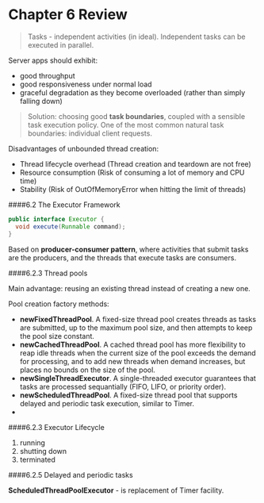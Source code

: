 Chapter 6 Review
===

> Tasks - independent activities (in ideal).
  Independent tasks can be executed in parallel.
  
Server apps should exhibit:

- good throughput
- good responsiveness under normal load
- graceful degradation as they become overloaded (rather than simply falling down)

> Solution: choosing good **task boundaries**, coupled with a sensible task execution policy.
One of the most common natural task boundaries: individual client requests.

Disadvantages of unbounded thread creation:

- Thread lifecycle overhead (Thread creation and teardown are not free)
- Resource consumption (Risk of consuming a lot of memory and CPU time)
- Stability (Risk of OutOfMemoryError when hitting the limit of threads)

####6.2 The Executor Framework

``` java
public interface Executor {
  void execute(Runnable command);
}
```

Based on **producer-consumer pattern**, where activities that submit tasks are the producers, 
and the threads that execute tasks are consumers.

####6.2.3 Thread pools

Main advantage: reusing an existing thread instead of creating a new one.

Pool creation factory methods:

- **newFixedThreadPool**. A fixed-size thread pool creates threads as tasks are submitted, up to the maximum pool size, and then attempts to keep the pool size constant.
- **newCachedThreadPool**. A cached thread pool has more flexibility to reap idle threads when the current size of the pool exceeds the demand for processing, and to add new threads when demand increases, but places no bounds on the size of the pool.
- **newSingleThreadExecutor**. A single-threaded executor guarantees that tasks are processed sequantially (FIFO, LIFO, or priority order).
- **newScheduledThreadPool**. A fixed-size thread pool that supports delayed and periodic task execution, similar to Timer.
- 
####6.2.3 Executor Lifecycle

1. running
2. shutting down
3. terminated

####6.2.5 Delayed and periodic tasks

**ScheduledThreadPoolExecutor** - is replacement of Timer facility.
